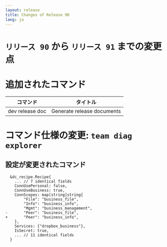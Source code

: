 ```yaml
---
layout: release
title: Changes of Release 90
lang: ja
---
```


# `リリース 90` から `リリース 91` までの変更点

# 追加されたコマンド


| コマンド        | タイトル                   |
|-----------------|----------------------------|
| dev release doc | Generate release documents |



# コマンド仕様の変更: `team diag explorer`



## 設定が変更されたコマンド


```
  &dc_recipe.Recipe{
  	... // 7 identical fields
  	ConnUsePersonal: false,
  	ConnUseBusiness: true,
  	ConnScopes: map[string]string{
  		"File": "business_file",
  		"Info": "business_info",
  		"Mgmt": "business_management",
- 		"Peer": "business_file",
+ 		"Peer": "business_info",
  	},
  	Services: {"dropbox_business"},
  	IsSecret: true,
  	... // 11 identical fields
  }
```

